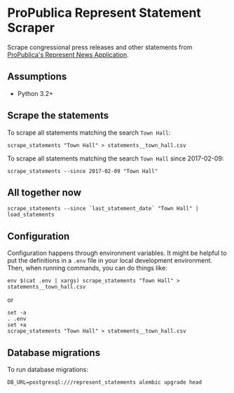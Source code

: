 ProPublica Represent Statement Scraper
======================================

Scrape congressional press releases and other statements from [ProPublica's Represent News Application](https://projects.propublica.org/represent/statements).

Assumptions
-----------

* Python 3.2+

Scrape the statements
---------------------

To scrape all statements matching the search `Town Hall`:

    scrape_statements "Town Hall" > statements__town_hall.csv

To scrape all statements matching the search `Town Hall` since 2017-02-09:

    scrape_statements --since 2017-02-09 "Town Hall"

All together now
----------------

    scrape_statements --since `last_statement_date` "Town Hall" | load_statements

Configuration
-------------

Configuration happens through environment variables.  It might be helpful to put the definitions in a `.env` file in your local development environment.  Then, when running commands, you can do things like:

    env $(cat .env | xargs) scrape_statements "Town Hall" > statements__town_hall.csv

or

    set -a
    . .env
    set +a
    scrape_statements "Town Hall" > statements__town_hall.csv

Database migrations
-------------------

To run database migrations:

    DB_URL=postgresql:///represent_statements alembic upgrade head 


